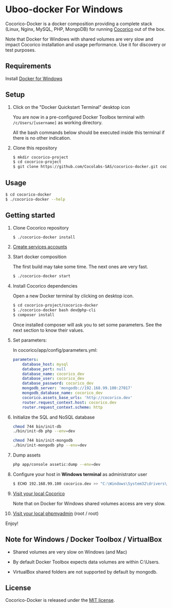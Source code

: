 Uboo-docker For Windows
===========================

Cocorico-Docker is a docker composition providing a complete stack (Linux, Nginx, MySQL, PHP, MongoDB) for running 
[Cocorico](https://github.com/Cocolabs-SAS/cocorico) out of the box.

Note that Docker for Windows with shared volumes are very slow and impact Cocorico installation 
and usage performance. Use it for discovery or test purposes.

Requirements
------------

Install [Docker for Windows](https://docs.docker.com/docker-for-windows/install/)

Setup
-----

1. Click on the "Docker Quickstart Terminal" desktop icon

    You are now in a pre-configured Docker Toolbox terminal with `/c/Users/[username]` as working directory.
    
    All the bash commands below should be executed inside this terminal if there is no other indication.

2. Clone this repository
  
    ```bash
    $ mkdir cocorico-project
    $ cd cocorico-project
    $ git clone https://github.com/Cocolabs-SAS/cocorico-docker.git cocorico-docker
    ```


Usage
-----

```bash
$ cd cocorico-docker
$ ./cocorico-docker --help
```

Getting started
---------------

1. Clone Cocorico repository 

    ```bash
    $ ./cocorico-docker install
    ```

2. [Create services accounts](https://github.com/Cocolabs-SAS/cocorico/blob/master/src/Cocorico/CoreBundle/Resources/doc/services-creation.rst)

3. Start docker composition
    
    The first build may take some time. The next ones are very fast.
    
    ```bash
    $ ./cocorico-docker start
    ```
    
4. Install Cocorico dependencies

    Open a new Docker terminal by clicking on desktop icon.
    
    ```bash
    $ cd cocorico-project/cocorico-docker
    $ ./cocorico-docker bash dev@php-cli
    $ composer install
    ```
    
    Once installed composer will ask you to set some parameters. 
    See the next section to know their values.
    
5. Set parameters:

    In cocorico/app/config/parameters.yml:
    
    ```yaml
    parameters:
        database_host: mysql
        database_port: null
        database_name: cocorico_dev
        database_user: cocorico_dev
        database_password: cocorico_dev
        mongodb_server: 'mongodb://192.168.99.100:27017'
        mongodb_database_name: cocorico_dev
        cocorico.assets_base_urls: 'http://cocorico.dev'
        router.request_context.host: cocorico.dev
        router.request_context.scheme: http
    ```

6. Initialize the SQL and NoSQL database

    ```bash
    chmod 744 bin/init-db
    ./bin/init-db php --env=dev
 
    chmod 744 bin/init-mongodb
    ./bin/init-mongodb php --env=dev
    ```
    
7. Dump assets
    
    ```bash
    php app/console assetic:dump --env=dev
    ```
    
8. Configure your host in **Windows terminal** as administrator user
    
    ```bash
    $ ECHO 192.168.99.100 cocorico.dev >> "C:\Windows\System32\drivers\etc\hosts"
    ```
    
9. [Visit your local Cocorico](http://cocorico.dev/)

    Note that on Docker for Windows shared volumes access are very slow.

10. [Visit your local phpmyadmin](http://cocorico.dev:8080/) (root / root)

Enjoy!

Note for Windows / Docker Toolbox / VirtualBox
----------------------------------------------------

* Shared volumes are very slow on Windows (and Mac)

* By default Docker Toolbox expects data volumes are within C:\Users. 

* VirtualBox shared folders are not supported by default by mongodb. 


License
-------

Cocorico-Docker is released under the [MIT license](LICENSE).

